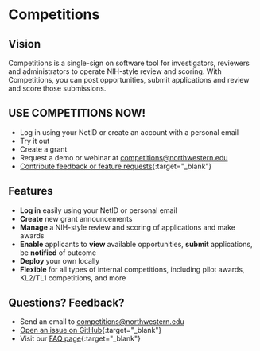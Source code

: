 # Competitions

## Vision

Competitions is a single-sign on software tool for investigators, reviewers and administrators to operate NIH-style review and scoring. With Competitions, you can post opportunities, submit applications and review and score those submissions.

## USE COMPETITIONS NOW!

* Log in using your NetID or create an account with a personal email
* Try it out 
* Create a grant 
* Request a demo or webinar at <competitions@northwestern.edu>
* [Contribute feedback or feature requests](https://github.com/nuarig/competitions/issues){:target="_blank"}

## Features

* __Log in__ easily using your NetID or personal email
* __Create__ new grant announcements
* __Manage__ a NIH-style review and scoring of applications and make awards
* __Enable__ applicants to __view__ available opportunities, __submit__ applications, be __notified__ of outcome
* __Deploy__ your own locally
* __Flexible__ for all types of internal competitions, including pilot awards, KL2/TL1 competitions, and more

## Questions? Feedback?

* Send an email to <competitions@northwestern.edu> 
* [Open an issue on GitHub](https://github.com/nuarig/competitions/issues){:target="_blank"}
* Visit our [FAQ page](faq.html){:target="_blank"}
